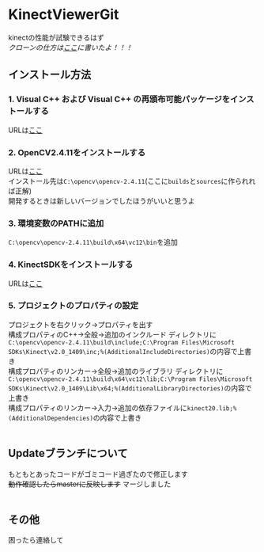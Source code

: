 # KinectViewerGit
kinectの性能が試験できるはず  
*クローンの仕方は[ここ](https://github.com/akira-kumashiro/openCVtest/tree/master)に書いたよ！！！*  

## インストール方法
### 1. Visual C++ および Visual C++ の再頒布可能パッケージをインストールする
URLは[ここ](https://support.microsoft.com/ja-jp/help/3179560/update-for-visual-c-2013-and-visual-c-redistributable-package)  
### 2. OpenCV2.4.11をインストールする  
URLは[ここ](https://sourceforge.net/projects/opencvlibrary/files/opencv-win/2.4.11/opencv-2.4.11.exe/download)  
インストール先は`C:\opencv\opencv-2.4.11`(ここに`builds`と`sources`に作られれば正解)  
開発するときは新しいバージョンでしたほうがいいと思うよ  
### 3. 環境変数のPATHに追加
`C:\opencv\opencv-2.4.11\build\x64\vc12\bin`を追加  
### 4. KinectSDKをインストールする  
URLは[ここ](https://www.microsoft.com/en-us/download/details.aspx?id=44561)  
### 5. プロジェクトのプロパティの設定  
プロジェクトを右クリック→プロパティを出す  
構成プロパティのC++→全般→追加のインクルード ディレクトリに`C:\opencv\opencv-2.4.11\build\include;C:\Program Files\Microsoft SDKs\Kinect\v2.0_1409\inc;%(AdditionalIncludeDirectories)`の内容で上書き  
構成プロパティのリンカー→全般→追加のライブラリ ディレクトリに`C:\opencv\opencv-2.4.11\build\x64\vc12\lib;C:\Program Files\Microsoft SDKs\Kinect\v2.0_1409\Lib\x64;%(AdditionalLibraryDirectories)`の内容で上書き  
構成プロパティのリンカー→入力→追加の依存ファイルに`kinect20.lib;%(AdditionalDependencies)`の内容で上書き  
  
## Updateブランチについて  
もともとあったコードがゴミコード過ぎたので修正します  
~~動作確認したらmasterに反映します~~ マージしました  
  
## その他
困ったら連絡して

